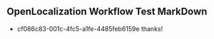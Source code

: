 ## OpenLocalization Workflow Test MarkDown
* cf086c83-001c-4fc5-a1fe-4485feb6159e thanks!

<!--HONumber=Aug16_HO1-->


